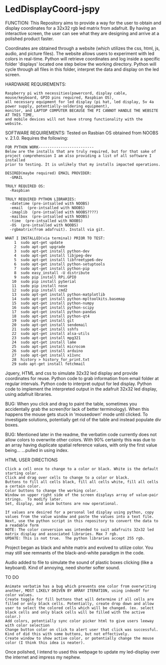 # LedDisplayCoord-jspy

FUNCTION: This Repository aims to provide a way for the user to obtain and display coordinates for a 32x32 rgb led matrix from adafruit. By having an interactive screen, the user can see what they are designing and arrive at a polished product faster.

Coordinates are obtained through a website (which utilizes the css, html, js, audio, and picture files). The website allows users to experiment with led colors in real-time.
Python will retrieve coordinates and log inside a specific folder 'displays' located one step below the working directory.  Python will cycle through all files in this folder, interpret the data and display on the led screen.

HARDWARE REQUIREMENTS:  
```
Raspberry pi with necessities(powercord, display cable, mouse/keyboard, GPIO pins required, Raspbian OS), 
all necessary equipment for led display (pi hat, led display, 5v 4a power supply, potentially-soldering equipment), 
monitor, and LAPTOP COMPUTER BECAUSE THE PI CANNOT HANDLE THE WEBSITE AT THIS TIME, 
and mobile devices will not have strong functionality with the website.
```

SOFTWARE REQUIREMENTS: Tested on Rasbian OS obtained from NOOBS v. 2.1.0.  Requires the following:
```
FOR PYTHON WORK-------------------------
Below are the installs that are truly required, but for that sake of 
project comprehension I am also providing a list of all software I installed 
prior to testing. It is unlikely that my installs impacted operations.

DESIRED(maybe required) EMAIL PROVIDER:
  -GMAIL

TRULY REQUIRED OS:
  -Raspbian

TRULY REQUIRED PYTHON LIBRARIES:
  -datetime (pre-intsalled with NOOBS)
  -email  (pre-intsalled with NOOBS)
  -imaplib  (pre-intsalled with NOOBS????)
  -mailbox  (pre-intsalled with NOOBS)
  -time  (pre-intsalled with NOOBS)
  -OS  (pre-intsalled with NOOBS)
  -rgbmatrix(from adafruit). Install via git.
  
WHAT I INSTALLED(via terminal) PRIOR TO TEST:
    1  sudo apt-get update
    2  sudo apt-get upgrade
    3  sudo apt-get install python-dev
    4  sudo apt-get install libjpeg-dev
    5  sudo apt-get install libfreetype6-dev
    6  sudo apt-get install python-setuptools
    7  sudo apt-get install python-pip
    8  sudo easy_install -U distribute
    9  sudo pip install RPi.GPIO
   10  sudo pip install pySerial
   11  sudo pip install nose
   12  sudo pip install cmd2
   13  sudo apt-get install python-matplotlib
   14  sudo apt-get install python-mpltoolkits.basemap
   15  sudo apt-get install python-numpy
   16  sudo apt-get install python-scipy
   17  sudo apt-get install python-pandas
   18  sudo apt-get install python-qt4
   19  sudo apt-get install git
   20  sudo apt-get install sendemail
   21  sudo apt-get install sshfs
   22  sudo apt-get install alsa-utils
   23  sudo apt-get install mpg321
   24  sudo apt-get install lame
   25  sudo apt-get install microcom
   26  sudo apt-get install arduino
   27  sudo apt-get install x11vnc
   28  history > history_for_print.txt
   29 sudo apt-get install fetchmail
```

Jquery, HTML and css to simulate 32x32 led display and provide coordinates for reuse.
Python code to grab information from email folder at regular intervals.
Python code to interpret output for led display.
Python code to implement the interpreted output in the adafruit 32x32 led display, using adafruit libraries.

BUG: When you click and drag to paint the table, sometimes you accidentally grab the screen(for lack of better terminology).
When this happens the mouse gets stuck in 'mousedown' mode until clicked. To investigate solutions, potentially get rid of the table and instead populate div boxes.

BUG: Mentioned later in the readme, the verbatim code currently does not allow colors to overwrite other colors.
With 90% certainty this was due to an array having duplicate spatial reference values, with only the first value being...
...pulled in using index.

HTML USER DIRECTIONS
```
Click a cell once to change to a color or black. White is the default starting color.
Click and drag over cells to change to a color or black.
Buttons to fill all cells black, fill all cells white, fill all cells a certain color.
Color buttons to change the working color.  
Window on upper right side of the screen displays array of value-pair strings.  To modify later.
Set, display, and anim buttons are now operational.

If values are desired for a personal led display using python, copy values from the value window and paste the values into a text file.
Next, use the python script in this repository to convert the data to a readable form
NOTE: The color conversion was intended to suit adafruits 32x32 led matrix display and associated libraries. Max 7 rgb.
UPDATE: This is not true.  The python libraries accept 255 rgb.
```

Project began as black and white matrix and evolved to utilize color.  You may still see remnants of the black-and-white paradigm in the code.

Audio added to file to simulate the sound of plastic boxes clicking (like a keyboard).  Kind of annoying, need shorter softer sound.

TO DO
```
Animate verbatim has a bug which prevents one color from overwriting another, MOST LIKELY DRIVEN BY ARRAY ITERATION, using indexOf for color values.
Create toggle for fill buttons that will determine if all cells are filled or only black cells. Potentially, create drop down and allow user to select the colored cells which will be changed. (ex. select black cells and only black cells will be filled with the active color.)
Add colors, potentially sync color picker html to give users leeway with color selection
Change button color on click to alert user that click was successful. Kind of did this with some buttons, but not effectively.
Create window to show active color, or potentially change the mouse color (I think this idea is neater).
```

Once polished, I intend to used this webpage to update my led-display over the internet and impress my nephew.
